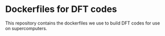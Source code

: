 # Dockerfiles for DFT codes

This repository contains the dockerfiles we use to build DFT codes for use on supercomputers.
